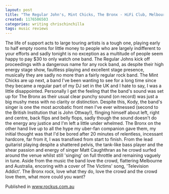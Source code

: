```yaml
---
layout: post
title: "The Regular John's, Mint Chicks, The Bronx - HiFi Club, Melbourne"
created: 1176506503
categories: writing chrischinchilla
tags: music reviews
---
```


The life of support acts to large touring artists is a tough one, playing early to half empty rooms for little money to people who are largely indifferent to your efforts and sadly tonight is no exception as a multitude of people seem happy to pay $30 to only watch one band. The Regular Johns kick off proceedings with a dangerous name for any rock band, as despite their high energy stage show, faultless playing and excellent stage presence, musically they are sadly no more than a fairly regular rock band. The Mint Chicks are up next, a band I've been wanting to see for a long time since they became a regular part of my DJ set in the UK and I hate to say, I was a little disappointed. Personally I get the feeling that the band's sound was set up for The Bronx as their usual clear punchy sound (on record) was just a big mushy mess with no clarity or distinction. Despite this, Kody, the band's singer is one the most acrobatic front men I've ever witnessed (second to the British Institution that is John Ottway!), flinging himself about left, right and centre, back flips and belly flops, sadly though the sound doesn't do the energy any justice and I'm left a little under whelmed. The Bronx on the other hand live up to all the hype my uber-fan companion gave them, my initial thought was that I'd be bored after 20 minutes of relentless, incessant hardcore, far from it, I was transfixed from start to finish. From the lead guitarist playing despite a shattered pelvis, the tank-like bass player and the shear passion and energy of singer Matt Caughthran as he crowd surfed around the venue whilst still 'singing' on full throttle and remaining vaguely in tune. Aside from the music the band love the crowd, flattering Melbourne and Australia, encoring with a cover of The Victims' song, 'Television Addict'. The Bronx rock, love what they do, love the crowd and the crowd love them, what more could you want?

Published in www.rockus.com.au
